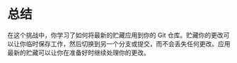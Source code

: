 # 总结

在这个挑战中，你学习了如何将最新的贮藏应用到你的 Git 仓库。贮藏你的更改可以让你临时保存工作，然后切换到另一个分支或提交，而不会丢失任何更改。应用最新的贮藏可以让你在准备好时继续处理你的更改。
